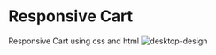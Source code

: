 # Responsive Cart
Responsive Cart using css and html
![desktop-design](https://github.com/abdelrahman-mohammed1/Responsive-Cart-/assets/75761246/a71efe22-7138-4453-bc00-514f22dd1a26)
